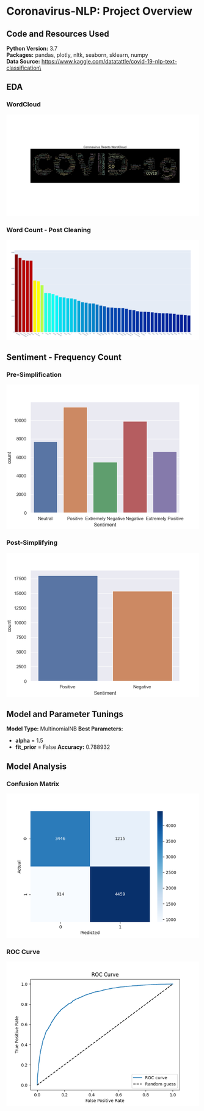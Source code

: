 # Coronavirus-NLP: Project Overview

## Code and Resources Used
**Python Version:** 3.7\
**Packages:** pandas, plotly, nltk, seaborn, sklearn, numpy\
**Data Source:** https://www.kaggle.com/datatattle/covid-19-nlp-text-classification\

## EDA
### WordCloud
![Word Cloud](https://github.com/michaelaustinfitzgerald/Coronavirus-NLP/blob/main/WordCloud.png)
### Word Count - Post Cleaning
![Word Count](https://github.com/michaelaustinfitzgerald/Coronavirus-NLP/blob/main/word_count.png)

## Sentiment - Frequency Count
### Pre-Simplification
![Pre](https://github.com/michaelaustinfitzgerald/Coronavirus-NLP/blob/main/sentiment_pre.png)
### Post-Simplifying 
![Post](https://github.com/michaelaustinfitzgerald/Coronavirus-NLP/blob/main/sentiment_post.png)

## Model and Parameter Tunings
**Model Type:** MultinomialNB
**Best Parameters:**
* **alpha** = 1.5
* **fit_prior** = False
**Accuracy:** 0.788932
## Model Analysis
### Confusion Matrix
![Confusion Matrix](https://github.com/michaelaustinfitzgerald/Coronavirus-NLP/blob/main/cm.png)
### ROC Curve
![ROC Curve](https://github.com/michaelaustinfitzgerald/Coronavirus-NLP/blob/main/roc_curve.png)

